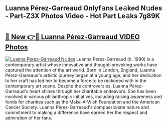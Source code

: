 ## Luanna Pérez-Garreaud Onlyf𝚊ns Le𝚊ked N𝚞des - Part-Z3X Photos Video - Hot Part Le𝚊ks 7g89K

# <h2><a href="http://ac36321.deff.icu/?id=Luanna+P%c3%a9rez-Garreaud">🔗 New 👉🔴 Luanna Pérez-Garreaud VIDEO Photos</a></h2>

[![Luanna Pérez-Garreaud N𝚞des](https://i.imgur.com/rIISA9y.gif)](http://ac36321.deff.icu/?id=Luanna+P%c3%a9rez-Garreaud)
Luanna Pérez-Garreaud (b. 1990) is a contemporary artist whose innovative and thought-provoking works have captured the attention of the art world. Born in London, England, Luanna Pérez-Garreaud's artistic journey began at a young age, and her dedication to her craft has led her to become a force to be reckoned with in the contemporary art scene. Despite the controversies, Luanna Pérez-Garreaud's heart shines through her charitable endeavors. She has been involved in various philanthropic initiatives, including raising awareness and funds for charities such as the Make-A-Wish Foundation and the American Cancer Society. Luanna Pérez-Garreaud's compassionate nature and commitment to making a difference have earned her the respect and admiration of her fans.
